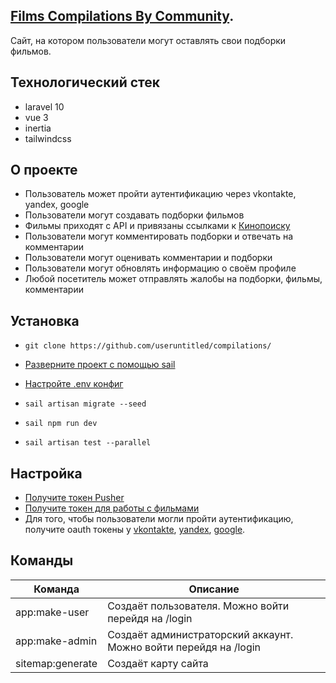 ## <a href="https://fcbc.site">Films Compilations By Community</a>.

Сайт, на котором пользователи могут оставлять свои подборки фильмов.

## Технологический стек
- laravel 10
- vue 3
- inertia
- tailwindcss

## О проекте
- Пользователь может пройти аутентификацию через vkontakte, yandex, google
- Пользователи могут создавать подборки фильмов
- Фильмы приходят с API и привязаны ссылками к <a href="https://kinopoisk.ru">Кинопоиску</a>
- Пользователи могут комментировать подборки и отвечать на комментарии
- Пользователи могут оценивать комментарии и подборки
- Пользователи могут обновлять информацию о своём профиле
- Любой посетитель может отправлять жалобы на подборки, фильмы, комментарии

## Установка
- <p>
        <code>git clone https://github.com/useruntitled/compilations/</code>
  </p>
- <a href="https://laravel.com/docs/10.x/sail#main-content">Разверните проект с помощью sail</a>
- <p><a href="#настройка">Настройте .env конфиг</a></p>
- <p><code>sail artisan migrate --seed</code></p>
- <p><code>sail npm run dev</code></p>
- <p><code>sail artisan test --parallel</code></p>

## Настройка
- <a href="https://pusher.com">Получите токен Pusher</a>
- <a href="https://kinopoisk.dev/">Получите токен для работы с фильмами</a>
- Для того, чтобы пользователи могли пройти аутентификацию, получите oauth токены у <a href="https://vk.com">vkontakte</a>, <a href="https://ya.ru">yandex</a>, <a href="https://google.com">google</a>.

## Команды
| Команда      | Описание |
| ------------- | ------------- |
| app:make-user  | Создаёт пользователя. Можно войти перейдя на /login |
| app:make-admin | Создаёт администраторский аккаунт. Можно войти перейдя на /login  |
| sitemap:generate | Создаёт карту сайта |

